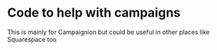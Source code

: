 # Code to help with campaigns

This is mainly for Campaignion but could be useful in other places like Squarespace too
